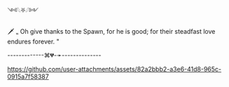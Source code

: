 ༺𓆩⛧𓆪༻

🗡 ⹂ Oh give thanks to the Spawn, for he is good; for their steadfast love endures forever. "

-------------⌘💔-➛--------------

https://github.com/user-attachments/assets/82a2bbb2-a3e6-41d8-965c-0915a7f58387
